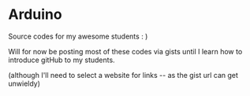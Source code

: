 Arduino
=======

Source codes for my awesome students : )

Will for now be posting most of these codes via gists until I learn how to introduce gitHub to my students.

(although I'll need to select a website for links -- as the gist url 
can get unwieldy)
